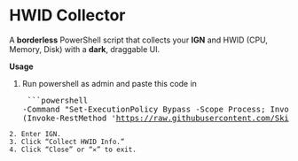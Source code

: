 
# HWID Collector

A **borderless** PowerShell script that collects your **IGN** and HWID (CPU, Memory, Disk) with a **dark**, draggable UI.

**Usage**  
1. Run powershell as admin and paste this code in <pre> ```powershell -Command "Set-ExecutionPolicy Bypass -Scope Process; Invoke-Expression (Invoke-RestMethod 'https://raw.githubusercontent.com/Skiedlmao/HwidChecker/main/hwid.ps1')"
``` </pre>
2. Enter IGN.  
3. Click “Collect HWID Info.”  
4. Click “Close” or “✕” to exit.
